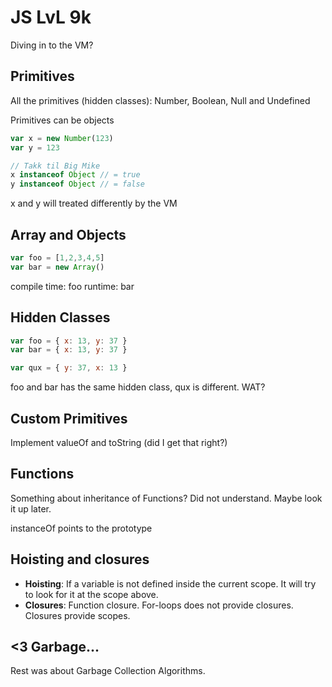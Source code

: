 # JS LvL 9k

Diving in to the VM?

## Primitives
All the primitives (hidden classes): Number, Boolean, Null and Undefined

Primitives can be objects
```js
var x = new Number(123)
var y = 123

// Takk til Big Mike
x instanceof Object // = true
y instanceof Object // = false
```
x and y will treated differently by the VM

## Array and Objects
```js
var foo = [1,2,3,4,5]
var bar = new Array()
```
compile time: foo
runtime: bar


## Hidden Classes
```js
var foo = { x: 13, y: 37 }
var bar = { x: 13, y: 37 }

var qux = { y: 37, x: 13 }
```
foo and bar has the same hidden class, qux is different. WAT?


## Custom Primitives
Implement valueOf and toString (did I get that right?)

## Functions
Something about inheritance of Functions? Did not understand. Maybe look it up later.

instanceOf points to the prototype

## Hoisting and closures
* **Hoisting**: If a variable is not defined inside the current scope. It will try to look for it at the scope above.
* **Closures**: Function closure. For-loops does not provide closures. Closures provide scopes.

<3 Garbage...
---

Rest was about Garbage Collection Algorithms.
